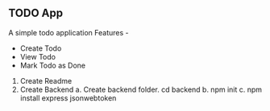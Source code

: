 ## TODO App

A simple todo application
Features - 

- Create Todo
- View Todo
- Mark Todo as Done

1. Create Readme
2. Create Backend
    a. Create backend folder. 
        cd backend 
    b. npm init 
    c. npm install express jsonwebtoken
